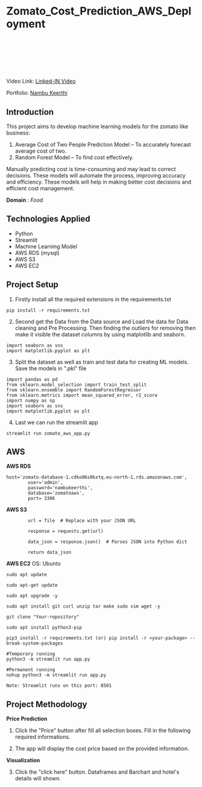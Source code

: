 <h1> Zomato_Cost_Prediction_AWS_Deployment </h1>


<h1 align="center">
  <br>
  <a href=""><img src="" alt="" width=""></a>
  <br>
 
  <br>
</h1>


<p align="center">
  <a href="#Introduction"></a> 
  <a href="#Technologies Applied"></a>  
</p>

Video Link: [Linked-IN Video](https://www.linkedin.com/posts/nambu-keerthi-r-9b8839283_project-name-zomato-cost-prediction-aws-activity-7322432538038149120-d3tT?utm_source=share&utm_medium=member_desktop&rcm=ACoAAEUARVwBltI0ri4ApeK7YzcbHxGViaHfWEM)

Portfolio: [Nambu Keerthi](https://portfolio-b5zieg8xn5nhwau5b4bhp8.streamlit.app/)

## Introduction 
This project aims to develop machine learning models for the zomato like business:

1. Average Cost of Two People Prediction Model – To accurately forecast average cost of two.
2. Random Forest Model – To find cost effectively.

Manually predicting cost is time-consuming and may lead to correct decisions. These models will automate the process, improving accuracy and efficiency. These models will help in making better cost decisions and efficient cost management. 

**Domain** : *Food* 

## Technologies Applied
* Python
* Streamlit
* Machine Learning Model
* AWS RDS (mysql)
* AWS S3
* AWS EC2


## Project Setup
1. Firstly install all the required extensions in the requirements.txt
```
pip install -r requirements.txt
```

2. Second get the Data from the Data source and Load the data for Data cleaning and Pre Processing. Then finding the outliers for removing then make it visible the dataset columns by using matplotlib and seaborn.
```
import seaborn as sns
import matplotlib.pyplot as plt

```

3. Split the dataset as well as  train and test data for creating ML models. Save the models in ".pkl" file 
```
import pandas as pd
from sklearn.model_selection import train_test_split
from sklearn.ensemble import RandomForestRegressor
from sklearn.metrics import mean_squared_error, r2_score
import numpy as np
import seaborn as sns
import matplotlib.pyplot as plt

```
  
4. Last we can run the streamlit app
```
streamlit run zomato_aws_app.py
```

## AWS 

**AWS RDS**
```
host='zomato-database-1.cdko86s0kxtq.eu-north-1.rds.amazonaws.com',
        user='admin',
        password='nambukeerthi',
        database='zomatoaws',
        port= 3306
```
**AWS S3**
```
        url = file  # Replace with your JSON URL
        
        response = requests.get(url)
        
        data_json = response.json()  # Parses JSON into Python dict
        
        return data_json
```

**AWS EC2**
OS: Ubunto
```
sudo apt update

sudo apt-get update

sudo apt upgrade -y

sudo apt install git curl unzip tar make sudo vim wget -y

git clone "Your-repository"

sudo apt install python3-pip

pip3 install -r requirements.txt (or) pip install -r <your-package> --break-system-packages

#Temporary running
python3 -m streamlit run app.py

#Permanent running
nohup python3 -m streamlit run app.py

Note: Streamlit runs on this port: 8501

```


## Project Methodology

**Price Prediction**

1. Click the "Price" button after fill all selection boxes. Fill in the following required informations.

2. The app will display the cost price based on the provided information.

**Visualization**

3. Click the "click here" button. Dataframes and Barchart and hotel's details will shown.
